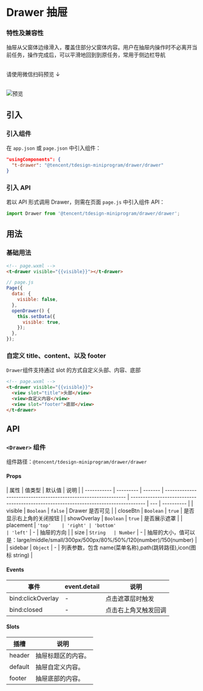 # Drawer 抽屉

### 特性及兼容性

抽屉从父窗体边缘滑入，覆盖住部分父窗体内容。用户在抽屉内操作时不必离开当前任务，操作完成后，可以平滑地回到到原任务，常用于侧边栏导航<br/><br/>

请使用微信扫码预览 ↓<br/><br/>

![预览](https://tdesign.gtimg.com/miniprogram/qrcode/drawer.png)

## 引入

### 引入组件

在 `app.json` 或 `page.json` 中引入组件：

```json
"usingComponents": {
  "t-drawer": "@tencent/tdesign-miniprogram/drawer/drawer"
}
```

### 引入 API

若以 API 形式调用 Drawer，则需在页面 `page.js` 中引入组件 API：

```js
import Drawer from '@tencent/tdesign-miniprogram/drawer/drawer';
```

## 用法

### 基础用法

```html
<!-- page.wxml -->
<t-drawer visible="{{visible}}"></t-drawer>
```

```js
// page.js
Page({
  data: {
    visible: false,
  },
  openDrawer() {
    this.setData({
      visible: true,
    });
  },
});
```

### 自定义 title、content、以及 footer

`Drawer`组件支持通过 slot 的方式自定义头部、内容、底部

```html
<!-- page.wxml -->
<t-drawer visible="{{visible}}">
  <view slot="title">头部</view>
  <view>自定义内容</view>
  <view slot="footer">底部</view>
</t-drawer>
```

## API

### `<Drawer>` 组件

组件路径：`@tencent/tdesign-miniprogram/drawer/drawer`

#### Props

| 属性        | 值类型    | 默认值  | 说明                                                           |
| ----------- | --------- | ------- | -------------------------------------------------------------- | ------------------------------------------------------------------------------------ | --- | ---------- |
| visible     | `Boolean` | `false` | Drawer 是否可见                                                |
| closeBtn    | `Boolean` | `true`  | 是否显示右上角的关闭按钮                                       |
| showOverlay | `Boolean` | `true`  | 是否展示遮罩                                                   |
| placement   | `'top'    | 'right' | 'bottom'                                                       | 'left'`                                                                              | -   | 抽屉的方向 |
| size        | `String   | Number` | -                                                              | 抽屉的大小，值可以是：large/middle/small/300px/500px/80%/50%/120(number)/150(number) |
| sidebar     | `Object`  | -       | 列表参数，包含 name(菜单名称),path(跳转路径),icon(图标 string) |

#### Events

| 事件              | event.detail | 说明                 |
| ----------------- | ------------ | -------------------- |
| bind:clickOverlay | -            | 点击遮罩层时触发     |
| bind:closed       | -            | 点击右上角叉触发回调 |

#### Slots

| 插槽    | 说明               |
| ------- | ------------------ |
| header  | 抽屉标题区的内容。 |
| default | 抽屉自定义内容。   |
| footer  | 抽屉底部的内容。   |
